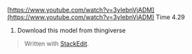 
[https://www.youtube.com/watch?v=3yIebnVjADM](https://www.youtube.com/watch?v=3yIebnVjADM)
Time 4.29

1. Download this model from thingiverse
	

> Written with [StackEdit](https://stackedit.io/).
<!--stackedit_data:
eyJoaXN0b3J5IjpbLTUzNjQ5MTg0MV19
-->